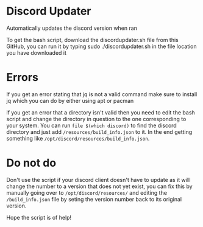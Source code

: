 # Discord Updater
Automatically updates the discord version when ran

To get the bash script, download the discordupdater.sh file from this GitHub, you can run it by typing sudo ./discordupdater.sh in the file location you have downloaded it

# Errors

If you get an error stating that jq is not a valid command make sure to install jq 
which you can do by either using apt or pacman

if you get an error that a directory isn't valid then you need to edit the bash script and change the directory in question to the one
corresponding to your system. You can run ```file $(which discord)``` to find the discord directory and just add ```/resources/build_info.json``` to it.
In the end getting something like ```/opt/discord/resources/build_info.json```.

# Do not do

Don't use the script if your discord client doesn't have to update as it will change the number to a version that does not yet exist,
you can fix this by manually going over to ```/opt/discord/resources/``` and editing the ```/build_info.json``` file by seting the version number back to its original version.

Hope the script is of help!

